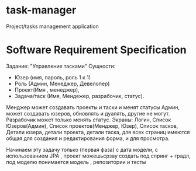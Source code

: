 # task-manager
Project/tasks management application


# Software Requirement Specification
Задание: "Управление тасками"
Сущности: 
- Юзер (имя, пароль, роль 1 к 1)
- Роль (Админ, Менеджер, Девелопер)
- Проект(Имя , менеджер),
- Задача/таск (Имя, Мендежер, разрабочик, статус).

Менджер может создавать проекты и таски и менят статусы
Админ, может создавать юзеров, обновлять и дуалять, другие не могут.
Разрабочик может только менять статус.
Экраны: Логин, Список Юзеров(Админ), Список проектов(Менджер, Юзер), Список тасков,  Детали юзера, детали проекта, детали таска, для всех страниц имеются общая для создания и редактирования форма, и для просмотра.

Начинаем эту задачу только (первая фаза) с дата модели, с использованием JPA , проект можешьсрзау создать под спринг + градл, под моделю понимается модель , репозитории и тесты